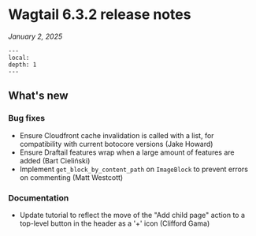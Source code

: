 # Wagtail 6.3.2 release notes

_January 2, 2025_

```{contents}
---
local:
depth: 1
---
```

## What's new


### Bug fixes

 * Ensure Cloudfront cache invalidation is called with a list, for compatibility with current botocore versions (Jake Howard)
 * Ensure Draftail features wrap when a large amount of features are added (Bart Cieliński)
 * Implement `get_block_by_content_path` on `ImageBlock` to prevent errors on commenting (Matt Westcott)

### Documentation

 * Update tutorial to reflect the move of the "Add child page" action to a top-level button in the header as a '+' icon (Clifford Gama)
